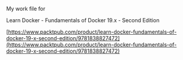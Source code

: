 My work file for 

Learn Docker - Fundamentals of Docker 19.x - Second Edition

[https://www.packtpub.com/product/learn-docker-fundamentals-of-docker-19-x-second-edition/9781838827472](https://www.packtpub.com/product/learn-docker-fundamentals-of-docker-19-x-second-edition/9781838827472)